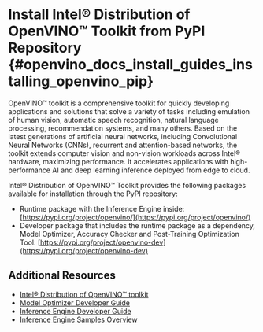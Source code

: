 # Install Intel® Distribution of OpenVINO™ Toolkit from PyPI Repository {#openvino_docs_install_guides_installing_openvino_pip}

OpenVINO™ toolkit is a comprehensive toolkit for quickly developing applications and solutions that solve a variety of tasks including emulation of human vision, automatic speech recognition, natural language processing, recommendation systems, and many others. Based on the latest generations of artificial neural networks, including Convolutional Neural Networks (CNNs), recurrent and attention-based networks, the toolkit extends computer vision and non-vision workloads across Intel® hardware, maximizing performance. It accelerates applications with high-performance AI and deep learning inference deployed from edge to cloud.

Intel® Distribution of OpenVINO™ Toolkit provides the following packages available for installation through the PyPI repository:

* Runtime package with the Inference Engine inside: [https://pypi.org/project/openvino/](https://pypi.org/project/openvino/)
* Developer package that includes the runtime package as a dependency, Model Optimizer, Accuracy Checker and Post-Training Optimization Tool: [https://pypi.org/project/openvino-dev](https://pypi.org/project/openvino-dev)

## Additional Resources

- [Intel® Distribution of OpenVINO™ toolkit](https://software.intel.com/en-us/openvino-toolkit)
- [Model Optimizer Developer Guide](../MO_DG/Deep_Learning_Model_Optimizer_DevGuide.md)
- [Inference Engine Developer Guide](../OV_Runtime_UG/Deep_Learning_Inference_Engine_DevGuide.md)
- [Inference Engine Samples Overview](../OV_Runtime_UG/Samples_Overview.md)
